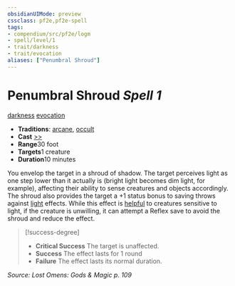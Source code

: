 ```yaml
---
obsidianUIMode: preview
cssclass: pf2e,pf2e-spell
tags:
- compendium/src/pf2e/logm
- spell/level/1
- trait/darkness
- trait/evocation
aliases: ["Penumbral Shroud"]
---
```

# Penumbral Shroud *Spell 1*   
[darkness](/rules/traits/darkness.md)  [evocation](/rules/traits/evocation.md)  

- **Traditions**: [arcane](/rules/traits/arcane.md), [occult](/rules/traits/occult.md)
- **Cast** [>>](/rules/core-rulebook/chapter-9-playing-the-game.md#Actions "Two-Action") 
- **Range**30 foot
- **Targets**1 creature
- **Duration**10 minutes

You envelop the target in a shroud of shadow. The target perceives light as one step lower than it actually is (bright light becomes dim light, for example), affecting their ability to sense creatures and objects accordingly. The shroud also provides the target a +1 status bonus to saving throws against [light](/rules/traits/light.md) effects. While this effect is [helpful](/rules/conditions.md#Helpful) to creatures sensitive to light, if the creature is unwilling, it can attempt a Reflex save to avoid the shroud and reduce the effect.

> [!success-degree] 
> - **Critical Success** The target is unaffected.
> - **Success** The effect lasts for 1 round
> - **Failure** The effect lasts its normal duration.

*Source: Lost Omens: Gods & Magic p. 109*